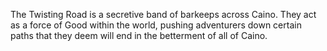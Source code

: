The Twisting Road is a secretive band of barkeeps across Caino. They act as a force of Good within the world, pushing adventurers down certain paths that they deem will end in the betterment of all of Caino. 
